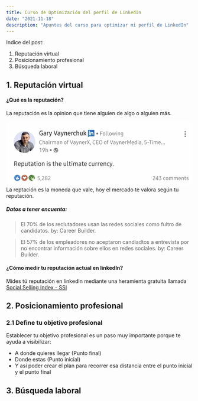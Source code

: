 ```yaml
---
title: Curso de Optimización del perfil de LinkedIn
date: "2021-11-18" 
description: "Apuntes del curso para optimizar mi perfil de LinkedIn"
---
```

<!-- date: año-mes-día -->

Indice del post:

1. Reputación virtual
2. Posicionamiento profesional
3. Búsqueda laboral

## 1. Reputación virtual

#### ¿Qué es la reputación?
La reputación es la opinion que tiene alguien de algo o alguien más.

![Gary V](./img/1.png)
La reptación es la moneda que vale, hoy el mercado te valora según tu reputación.

##### Datos a tener encuenta:
> El 70% de los reclutadores usan las redes sociales como fultro de candidatos. by: Career Builder.

> El 57% de los empleadores no aceptaron candiadtos a entrevista por no encontrar información sobre ellos en redes sociales.  by: Career Builder.

#### ¿Cómo medir tu reputación actual en linkedIn?

Mides tú reputación en linkedIn mediante una heramienta gratuita llamada [Social Selling Index - SSI](https://business.linkedin.com/sales-solutions/cx/18/10/sales-navigator-pro-eduvsdr?src=go-pa&trk=sem_lss_gaw&veh=LSS-D_EMEA_ROE_T3_EN_SEM_SEM_GoogleAds_NA_ALL_NA_NA_Core-SA360+Control_DualLP_SocialSelling_Brand_Exact_516565824700__social%20selling%20index_e_c__&mcid=6844060592085471330&cname=LSS-D_EMEA_ROE_T3_EN_SEM_SEM_GoogleAds_NA_ALL_NA_NA_Core-SA360+Control_DualLP_SocialSelling_Brand_Exact&camid=12582465054&asid=125361333251&targetid=kwd-333388456980&crid=516565824700&placement=&dev=c&ends=1&gclid=Cj0KCQiAkNiMBhCxARIsAIDDKNX5gleVz8yYjDB_raQyXwDIWNmFz7z31xs7uXG_5VvgUxDj7qMhdNUaAhldEALw_wcB&gclsrc=aw.ds) 


## 2. Posicionamiento profesional

### 2.1 Define tu objetivo profesional

Establecer tu objetivo profesional es un paso muy importante porque te ayuda a visibilizar:
- A donde quieres llegar (Punto final)
- Donde estas (Punto inicial)
- Y así poder crear el plan para recorrer esa distancia entre el punto inicial y el punto final



## 3. Búsqueda laboral